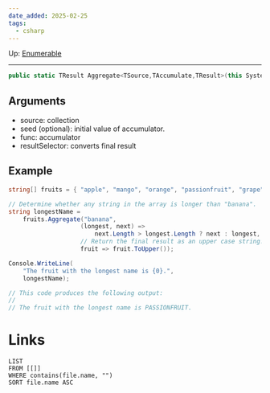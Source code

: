 ```yaml
---
date_added: 2025-02-25
tags:
  - csharp
---
```

Up: [Enumerable](Enumerable.md)
___
 ```cs
 public static TResult Aggregate<TSource,TAccumulate,TResult>(this System.Collections.Generic.IEnumerable<TSource> source, TAccumulate seed, Func<TAccumulate,TSource,TAccumulate> func, Func<TAccumulate,TResult> resultSelector);
 
```
## Arguments

 - source: collection
 - seed (optional): initial value of accumulator.
 - func: accumulator
 - resultSelector: converts final result
## Example
```cs
string[] fruits = { "apple", "mango", "orange", "passionfruit", "grape" };

// Determine whether any string in the array is longer than "banana".
string longestName =
    fruits.Aggregate("banana",
                    (longest, next) =>
                        next.Length > longest.Length ? next : longest,
                    // Return the final result as an upper case string.
                    fruit => fruit.ToUpper());

Console.WriteLine(
    "The fruit with the longest name is {0}.",
    longestName);

// This code produces the following output:
//
// The fruit with the longest name is PASSIONFRUIT.
```
# Links
```dataview
LIST
FROM [[]]
WHERE contains(file.name, "")
SORT file.name ASC
```
